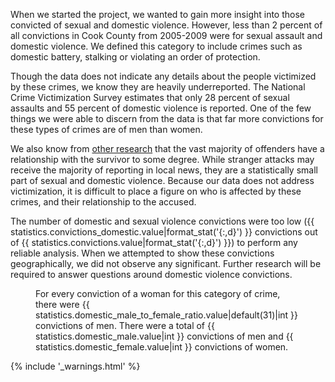When we started the project, we wanted to gain more insight into those convicted of sexual and domestic violence. However, less than 2 percent of all convictions in Cook County from 2005-2009 were for sexual assault and domestic violence. We defined this category to include crimes such as domestic battery, stalking or violating an order of protection.

Though the data does not indicate any details about the people victimized by these crimes, we know they are heavily underreported. The National Crime Victimization Survey estimates that only 28 percent of sexual assaults and 55 percent of domestic violence is reported. One of the few things we were able to discern from the data is that far more convictions for these types of crimes are of men than women.

We also know from [other research](https://rainn.org/get-information/statistics/sexual-assault-offenders) that the vast majority of offenders have a relationship with the survivor to some degree. While stranger attacks may receive the majority of reporting in local news, they are a statistically small part of sexual and domestic violence. Because our data does not address victimization, it is difficult to place a figure on who is affected by these crimes, and their relationship to the accused.

The number of domestic and sexual violence convictions were too low ({{ statistics.convictions_domestic.value|format_stat('{:,d}') }} convictions out of {{ statistics.convictions.value|format_stat('{:,d}') }}) to perform any reliable analysis. When we attempted to show these convictions geographically, we did not observe any significant. Further research will be required to answer questions around domestic violence convictions. 

<figure id="affecting-women-viz-container">
  <div class="viz-container"></div>
  <figcaption>For every conviction of a woman for this category of crime, there were {{ statistics.domestic_male_to_female_ratio.value|default(31)|int }} convictions of men. There were a total of {{ statistics.domestic_male.value|int }} convictions of men and {{ statistics.domestic_female.value|int }} convictions of women.</figcaption>
</figure>

{% include '_warnings.html' %}
